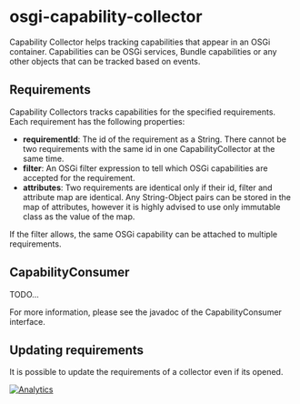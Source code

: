 osgi-capability-collector
=========================

Capability Collector helps tracking capabilities that appear in an OSGi
container. Capabilities can be OSGi services, Bundle capabilities or any
other objects that can be tracked based on events.

## Requirements

Capability Collectors tracks capabilities for the specified requirements.
Each requirement has the following properties:

 - __requirementId__: The id of the requirement as a String. There cannot
   be two requirements with the same id in one CapabilityCollector at the
   same time.
 - __filter__: An OSGi filter expression to tell which OSGi capabilities
   are accepted for the requirement.
 - __attributes__: Two requirements are identical only if their id, filter
   and attribute map are identical. Any String-Object pairs can be stored
   in the map of attributes, however it is highly advised to use only
   immutable class as the value of the map.

If the filter allows, the same OSGi capability can be attached to multiple
requirements.

## CapabilityConsumer

TODO...

For more information, please see the javadoc of the CapabilityConsumer
interface.


## Updating requirements

It is possible to update the requirements of a collector even if its
opened.


[![Analytics](https://ga-beacon.appspot.com/UA-15041869-4/everit-org/osgi-capability-collector)](https://github.com/igrigorik/ga-beacon)
